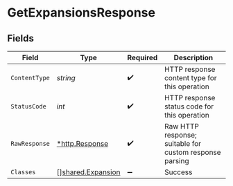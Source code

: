# GetExpansionsResponse


## Fields

| Field                                                         | Type                                                          | Required                                                      | Description                                                   |
| ------------------------------------------------------------- | ------------------------------------------------------------- | ------------------------------------------------------------- | ------------------------------------------------------------- |
| `ContentType`                                                 | *string*                                                      | :heavy_check_mark:                                            | HTTP response content type for this operation                 |
| `StatusCode`                                                  | *int*                                                         | :heavy_check_mark:                                            | HTTP response status code for this operation                  |
| `RawResponse`                                                 | [*http.Response](https://pkg.go.dev/net/http#Response)        | :heavy_check_mark:                                            | Raw HTTP response; suitable for custom response parsing       |
| `Classes`                                                     | [][shared.Expansion](../../../pkg/models/shared/expansion.md) | :heavy_minus_sign:                                            | Success                                                       |